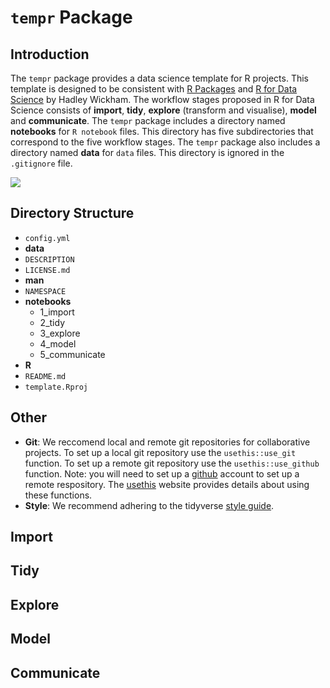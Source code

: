 # `tempr` Package

## Introduction

The `tempr` package provides a data science template for R projects. This template is designed to be consistent with [R Packages](http://r-pkgs.had.co.nz/) and [R for Data Science](https://r4ds.had.co.nz/) by Hadley Wickham. The workflow stages proposed in R for Data Science consists of **import**, **tidy**, **explore** (transform and visualise), **model** and **communicate**. The `tempr` package includes a directory named **notebooks** for `R notebook` files. This directory has five subdirectories that correspond to the five workflow stages. The `tempr` package also includes a directory named **data** for `data` files. This directory is ignored in the `.gitignore` file.

![](https://d33wubrfki0l68.cloudfront.net/795c039ba2520455d833b4034befc8cf360a70ba/558a5/diagrams/data-science-explore.png)

## Directory Structure

- `config.yml`
- **data**
- `DESCRIPTION`
- `LICENSE.md`
- **man**
- `NAMESPACE`
- **notebooks**
    - 1\_import
    - 2\_tidy
    - 3\_explore
    - 4\_model
    - 5\_communicate
- **R**
- `README.md`
- `template.Rproj`

## Other

- **Git**: We reccomend local and remote git repositories for collaborative projects. To set up a local git repository use the `usethis::use_git` function. To set up a remote git repository use the `usethis::use_github` function. Note: you will need to set up a [github](github.com) account to set up a remote respository. The [usethis](https://usethis.r-lib.org/) website provides details about using these functions.
- **Style**: We recommend adhering to the tidyverse [style guide](style.tidyverse.org).

## Import

## Tidy

## Explore

## Model

## Communicate
